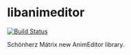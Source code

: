 # libanimeditor
[![Build Status](https://travis-ci.com/DevTeamSCH/libanimeditor.svg?branch=scene)](https://travis-ci.com/DevTeamSCH/libanimeditor)

Schönherz Mátrix new AnimEditor library.
